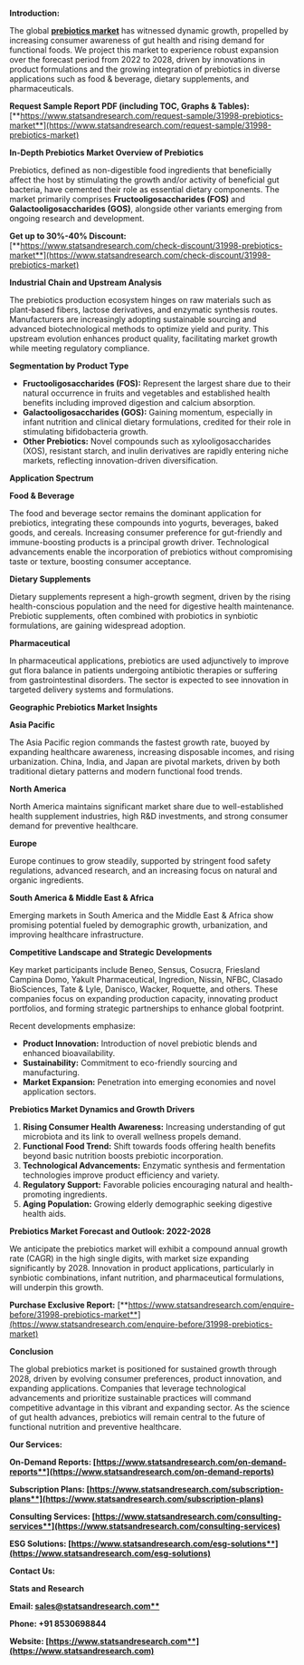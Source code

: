 ﻿**Introduction:**

The global [**prebiotics market**](https://www.statsandresearch.com/report/31998-prebiotics-market) has witnessed dynamic growth, propelled by increasing consumer awareness of gut health and rising demand for functional foods. We project this market to experience robust expansion over the forecast period from 2022 to 2028, driven by innovations in product formulations and the growing integration of prebiotics in diverse applications such as food & beverage, dietary supplements, and pharmaceuticals.

**Request Sample Report PDF (including TOC, Graphs & Tables):** [**https://www.statsandresearch.com/request-sample/31998-prebiotics-market**](https://www.statsandresearch.com/request-sample/31998-prebiotics-market)

**In-Depth Prebiotics Market Overview of Prebiotics**

Prebiotics, defined as non-digestible food ingredients that beneficially affect the host by stimulating the growth and/or activity of beneficial gut bacteria, have cemented their role as essential dietary components. The market primarily comprises **Fructooligosaccharides (FOS)** and **Galactooligosaccharides (GOS)**, alongside other variants emerging from ongoing research and development.

**Get up to 30%-40% Discount:** [**https://www.statsandresearch.com/check-discount/31998-prebiotics-market**](https://www.statsandresearch.com/check-discount/31998-prebiotics-market)

**Industrial Chain and Upstream Analysis**

The prebiotics production ecosystem hinges on raw materials such as plant-based fibers, lactose derivatives, and enzymatic synthesis routes. Manufacturers are increasingly adopting sustainable sourcing and advanced biotechnological methods to optimize yield and purity. This upstream evolution enhances product quality, facilitating market growth while meeting regulatory compliance.

**Segmentation by Product Type**

- **Fructooligosaccharides (FOS):** Represent the largest share due to their natural occurrence in fruits and vegetables and established health benefits including improved digestion and calcium absorption.
- **Galactooligosaccharides (GOS):** Gaining momentum, especially in infant nutrition and clinical dietary formulations, credited for their role in stimulating bifidobacteria growth.
- **Other Prebiotics:** Novel compounds such as xylooligosaccharides (XOS), resistant starch, and inulin derivatives are rapidly entering niche markets, reflecting innovation-driven diversification.

**Application Spectrum**

**Food & Beverage**

The food and beverage sector remains the dominant application for prebiotics, integrating these compounds into yogurts, beverages, baked goods, and cereals. Increasing consumer preference for gut-friendly and immune-boosting products is a principal growth driver. Technological advancements enable the incorporation of prebiotics without compromising taste or texture, boosting consumer acceptance.

**Dietary Supplements**

Dietary supplements represent a high-growth segment, driven by the rising health-conscious population and the need for digestive health maintenance. Prebiotic supplements, often combined with probiotics in synbiotic formulations, are gaining widespread adoption.

**Pharmaceutical**

In pharmaceutical applications, prebiotics are used adjunctively to improve gut flora balance in patients undergoing antibiotic therapies or suffering from gastrointestinal disorders. The sector is expected to see innovation in targeted delivery systems and formulations.

**Geographic Prebiotics Market Insights**

**Asia Pacific**

The Asia Pacific region commands the fastest growth rate, buoyed by expanding healthcare awareness, increasing disposable incomes, and rising urbanization. China, India, and Japan are pivotal markets, driven by both traditional dietary patterns and modern functional food trends.

**North America**

North America maintains significant market share due to well-established health supplement industries, high R&D investments, and strong consumer demand for preventive healthcare.

**Europe**

Europe continues to grow steadily, supported by stringent food safety regulations, advanced research, and an increasing focus on natural and organic ingredients.

**South America & Middle East & Africa**

Emerging markets in South America and the Middle East & Africa show promising potential fueled by demographic growth, urbanization, and improving healthcare infrastructure.

**Competitive Landscape and Strategic Developments**

Key market participants include Beneo, Sensus, Cosucra, Friesland Campina Domo, Yakult Pharmaceutical, Ingredion, Nissin, NFBC, Clasado BioSciences, Tate & Lyle, Danisco, Wacker, Roquette, and others. These companies focus on expanding production capacity, innovating product portfolios, and forming strategic partnerships to enhance global footprint.

Recent developments emphasize:

- **Product Innovation:** Introduction of novel prebiotic blends and enhanced bioavailability.
- **Sustainability:** Commitment to eco-friendly sourcing and manufacturing.
- **Market Expansion:** Penetration into emerging economies and novel application sectors.

**Prebiotics Market Dynamics and Growth Drivers**

1. **Rising Consumer Health Awareness:** Increasing understanding of gut microbiota and its link to overall wellness propels demand.
1. **Functional Food Trend:** Shift towards foods offering health benefits beyond basic nutrition boosts prebiotic incorporation.
1. **Technological Advancements:** Enzymatic synthesis and fermentation technologies improve product efficiency and variety.
1. **Regulatory Support:** Favorable policies encouraging natural and health-promoting ingredients.
1. **Aging Population:** Growing elderly demographic seeking digestive health aids.

**Prebiotics Market Forecast and Outlook: 2022-2028**

We anticipate the prebiotics market will exhibit a compound annual growth rate (CAGR) in the high single digits, with market size expanding significantly by 2028. Innovation in product applications, particularly in synbiotic combinations, infant nutrition, and pharmaceutical formulations, will underpin this growth.

**Purchase Exclusive Report:** [**https://www.statsandresearch.com/enquire-before/31998-prebiotics-market**](https://www.statsandresearch.com/enquire-before/31998-prebiotics-market)

**Conclusion**

The global prebiotics market is positioned for sustained growth through 2028, driven by evolving consumer preferences, product innovation, and expanding applications. Companies that leverage technological advancements and prioritize sustainable practices will command competitive advantage in this vibrant and expanding sector. As the science of gut health advances, prebiotics will remain central to the future of functional nutrition and preventive healthcare.

**Our Services:**

**On-Demand Reports: [https://www.statsandresearch.com/on-demand-reports**](https://www.statsandresearch.com/on-demand-reports)**

**Subscription Plans: [https://www.statsandresearch.com/subscription-plans**](https://www.statsandresearch.com/subscription-plans)**

**Consulting Services: [https://www.statsandresearch.com/consulting-services**](https://www.statsandresearch.com/consulting-services)**

**ESG Solutions: [https://www.statsandresearch.com/esg-solutions**](https://www.statsandresearch.com/esg-solutions)**

**Contact Us:**

**Stats and Research**

**Email: [sales@statsandresearch.com**](mailto:sales@statsandresearch.com)**

**Phone: +91 8530698844**

**Website: [https://www.statsandresearch.com**](https://www.statsandresearch.com)**
